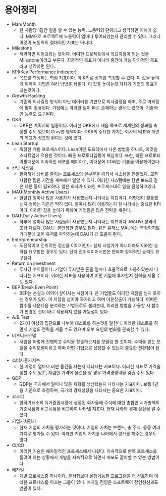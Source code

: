 # 용어정리

- Man/Month
  - 한 사람당 1달간 일을 할 수 있는 능력. 노동력의 단위라고 생각하면 이해가 쉽다. MM으로 프로젝트에 노동력이 얼마나 투여되었는지 관리할 수 있다. 그러나 이것이 노동력의 절대적인 지표는 아니다.
- Milestone
  - 직역하면 이정표라는 뜻이다. 어떠한 프로젝트에서 목표지점이 되는 것을 Milestone이라고 부른다. 최종적인 목표가 아니라 중간에 가능 단기적인 목표라고 생각하면 된다.
- KPI(Key Performance Indicator)
  - 목표를 측정하는 핵심 지표이다. 이 KPI로 성과를 측정할 수 있다. 이 값을 높이기 위하여 기업은 여러 방법을 세운다. 이 값을 높이는것 자체가 기업의 목표가 되는것이다.
- Growth Hacking
  - 기존의 의사결정 방식이 아닌 데이터를 기반으로 의사결정을 하며, 주로 마케팅에 많이 활용된다. 기업에는 이러한 팀이 따로 존재하는 경우도 있으며, 기술적인 능력도 요구된다.
- OKR
  - OKR은 계획서의 일종이다. 이러한 OKR에서 세움 목표로 개개인의 성과를 측정할 수도 있으며 Gray한 영역이다. OKR의 주요한 가치는 회사의 먹표와 개인의 목표가 싱크업 된다는 것에 있다.
- Lean Startup
  - 특정한 개발 프로세스이다. Lean이란 도요타에서 나온 방법중 하나로, 이것을 스타트업에 적용한 것이다. 빠른 프로토타입핑이 핵심이다. 또한, 빠른 프로토타이핑때문에 지속적인 배포를 해야하고, 이때문에 CD라는 기술을 이용해야한다.
- 칸반 시스템
  - 철저하게 낭비를 줄이는 프로세스의 일부분을 때와서 시스템을 만들었다. 모든사람은 짧은 기간을 계속해서 일할 수 있다. 이러한 시스템에는 칸반 보드와 같은 다른 툴이 필요하다. 많은 회사가 이러한 프로세스대로 일을 진행하고있다.
- MAU(Monthly Active Users)
  - 한달간 얼마나 많은 사용자가 사용했는지 나타내는 지표이다. 어떤것이 활동했는지 정하는 기준은 딱히 없다. 얼마나 많이 이용하는지 잘 나타내는 중요한 KPI이다. 이러한 값을 높이기 위해여 기업들은 많은 전략을 세운다.
- DAU(Daily Active Users)
  - 하루에 얼마나 많은 사람들이 사용했는지 나타내는 지표이다. MAU와 성격이 조금 다르다. DAU는 불안정한 경우도 많다. 같은 유저느 MAU에는 측정되지않기때문에 코어 유저를 파악하는데 DAU가 더 도움이 된다.
- Entrepreneurship
  - 도전적이고 진취적인 정신을 이야기한다. 실제 사업가가 아니더라도 이러한 능력을 요구받은 경우도 있다. 단지 진취적이어서만은 안되며 창의적인 능력도 요구된다.
- Return on investment
  - 투자당 수익률이다. 기업이 투자받은 돈을 얼마나 효율적으로 사용하였는지 나타나는 지표이다. 이러한 지표를 사용하여 어떤 기업에 투자할지 전략을 세울 수도 있다.
- BEP(Break Even Point)
  - BEP는 손실과 이익이 같아지는 시점이다. 큰 기업들도 이러한 저점을 넘지 못하는 경우가 있다. 이 지점을 넘어야 흑자라고 하며 이윤창출이 가능하다. 어떠한 함수를 세운다음 분석하는 기법으로도 불리는데, 이러한 방법을 사용할 시 함수가 변경된 것이 바로 적용되지 않을 가능성이 있다.
- A/B Test
  - 2가지 이상의 집단으로 나누어 테스트를 하는것을 말한다. 이러한 테스트를 하면서 기업의 전략을 세울 수도 있으며 외부 요인의 변화를 관측할 수 있다.
- 비즈니스모델
  - 서업을 어떻게 진행하고 수익을 창출하는지를 모델링 한 것이다. 수익을 얻는 모델을 수익모델이라고 하며 어떤 기업으로 성장할 수 있는지 중요한 전환점이 된다.
- 소비자물가지수
  - 한 가정이 얼마나 비싼 물건을 사는지 나타내는 지표이다. 이러한 지표로 가격을 정할 수도 있고, 저렴한 가격에 물건을 팔 경우 가격경쟁력을 갖출 수도 있다.
- GDP
  - GDP는 국가에서 얼마나 많은 재화를 생산했는지 나타내는 지표이다. 보통 1년을 기준으로 측정하며, 국가의 경재성장을 나타내는 중요한 지표이다.
- 코스피
  - 한국거래소의 유가증권시장에 상장된 회사들에 주식에 대한 총합인 시가총액의 기준시점과 비교시점을 비교하여 나타낸 지표다. 현재 나라의 경제 상황을 알 수 있다.
- 기업가치평가
  - 현재 기업의 가치를 평가하는 것이다. 기업의 가치는 브랜드, 총 주식, 등등 여러가치로 평가될 수 있다. 이러한 기업의 가치를 나라에서 평가를 해주는 경우도 많다.
- CI/CD
  - 이러한 기술은 애자일적인 프로세스에서 나왔다. 지속적으로 반복 프로세스를 돌려야 하는 상황에서 개발을 지속적으로 하면서 배포도 같이할 수 있는 방법이다.
- 애자일
  - 개발 프로세스중 하나이다. 문서화보다 실행가능한 프로그램을 더 선호하며 이러한 프로세스를 이끄는 그룹이 있다. 애자일 진영은 소프트웨어 장인성신과도 연관이 있다.